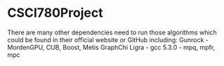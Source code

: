 # CSCI780Project
There are many other dependencies need to run those algorithms which could be found in their official website or GitHub including:
Gunrock - MordenGPU, CUB, Boost, Metis
GraphChi
Ligra - gcc 5.3.0 - mpq, mpfr, mpc
